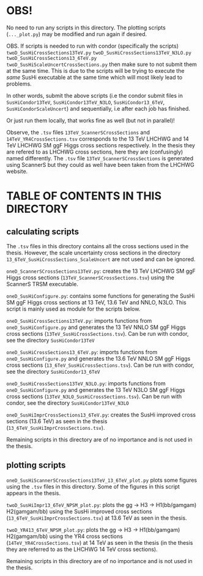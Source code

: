 # OBS!

No need to run any scripts in this directory. The plotting scripts (`..._plot.py`)
may be modified and run again if desired.

OBS. If scripts is needed to run with condor (specifically the scripts) 
`twoD_SusHiCrossSections13TeV.py`
`twoD_SusHiCrossSections13TeV_N3LO.py`
`twoD_SusHiCrossSections13_6TeV.py`
`twoD_SusHiScaleUncertCrossSections.py`
then make sure to not submit them at the same time. This is due to the
scripts will be trying to execute the _same_ SusHi executable at the
same time which will most likely lead to problems.

In other words, submit the above scripts (i.e the condor submit files in `SusHiCondor13TeV`,
`SusHiCondor13TeV_N3LO`, `SusHiCondor13_6TeV`, `SusHiCondorScaleUncert`) and sequentially,
i.e after each job has finished. 

Or just run them locally, that works fine as well (but not in parallel)!

Observe, the `.tsv` files `13TeV_ScannerSCrossSections` and `14TeV_YR4CrossSections.tsv` 
corresponds to the 13 TeV LHCHWG and 14 TeV LHCHWG SM ggF Higgs cross sections respectively.
In the thesis they are refered to as LHCHWG cross sections, here they are (confusingly)
named differently. The `.tsv` file `13TeV_ScannerSCrossSections` is generated using ScannerS
but they could as well have been taken from the LHCHWG website.


# TABLE OF CONTENTS IN THIS DIRECTORY

## calculating scripts

The `.tsv` files in this directory contains all the cross sections
used in the thesis. However, the scale uncertainty cross sections in the
directory `13_6TeV_SusHiCrossSections_ScaleUncert` are not used and can
be ignored.

`oneD_ScannerSCrossSections13TeV.py`: creates the 13 TeV LHCHWG SM ggF Higgs cross 
sections (`13TeV_ScannerSCrossSections.tsv`) using the ScannerS TRSM executable. 

`oneD_SusHiConfigure.py`: contains some functions for generating the SusHi SM ggF
Higgs cross sections at 13 TeV, 13.6 TeV and NNLO, N3LO. This script is mainly used
as module for the scripts below.

`oneD_SusHiCrossSections13TeV.py`: imports functions from `oneD_SusHiConfigure.py`
and generates the 13 TeV NNLO SM ggF Higgs cross sections (`13TeV_SusHiCrossSections.tsv`).
Can be run with condor, see the directory `SusHiCondor13TeV`

`oneD_SusHiCrossSections13_6TeV.py`: imports functions from `oneD_SusHiConfigure.py`
and generates the 13.6 TeV NNLO SM ggF Higgs cross sections (`13_6TeV_SusHiCrossSections.tsv`).
Can be run with condor, see the directory `SusHiCondor13_6TeV`

`oneD_SusHiCrossSections13TeV_N3LO.py`: imports functions from `oneD_SusHiConfigure.py`
and generates the 13 TeV N3LO SM ggF Higgs cross sections (`13TeV_N3LO_SusHiCrossSections.tsv`).
Can be run with condor, see the directory `SusHiCondor13TeV_N3LO`

`oneD_SusHiImprCrossSections13_6TeV.py`: creates the SusHi improved cross sections
(13.6 TeV) as seen in the thesis (`13_6TeV_SusHiImprCrossSections.tsv`).

Remaining scripts in this directory are of no importance and is not used in the thesis.

## plotting scripts

`oneD_SusHiScannerSCrossSections13TeV_13_6TeV_plot.py` plots some figures using the `.tsv`
files in this directory. Some of the figures in this script appears in the thesis.

`twoD_SusHiImpr13_6TeV_NPSM_plot.py`: plots the gg -> H3 -> H1(bb/gamgam) H2(gamgam/bb)
using the SusHi improved cross sections (`13_6TeV_SusHiImprCrossSections.tsv`) at 13.6 TeV
as seen in the thesis.

`twoD_YR413_6TeV_NPSM_plot.py`: plots the gg -> H3 -> H1(bb/gamgam) H2(gamgam/bb)
using the YR4 cross sections (`14TeV_YR4CrossSections.tsv`) at 14 TeV as seen in the thesis
(in the thesis they are referred to as the LHCHWG 14 TeV cross sections).

Remaining scripts in this directory are of no importance and is not used in the thesis.
